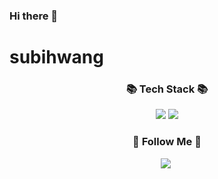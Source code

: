 ### Hi there 👋

<!--
**SubiHwang/SubiHwang** is a ✨ _special_ ✨ repository because its `README.md` (this file) appears on your GitHub profile.

Here are some ideas to get you started:

- 🔭 I’m currently working on ...
- 🌱 I’m currently learning ...
- 👯 I’m looking to collaborate on ...
- 🤔 I’m looking for help with ...
- 💬 Ask me about ...
- 📫 How to reach me: ...
- 😄 Pronouns: ...
- ⚡ Fun fact: ...
-->

# subihwang

<h3 align="center">📚 Tech Stack 📚</h3>
<p align="center">
  <a href="https://github.com/subihawng/subihwang/edit/main" target="_blank"><img src="https://img.shields.io/badge/Swift-black?style=flat-square&logo=Swift&logoColor=blue"/></a>
  <a href="https://github.com/subihawng/subihwang/edit/main" target="_blank"><img src="https://img.shields.io/badge/React-white?style=flat-square&logo=React&logoColor=61DAFB"/></a>
  
</p>

<h3 align="center">🌈 Follow Me 🌈</h3>
<p align="center">
<a href="https://velog.io/@super-hwang"><img src="https://img.shields.io/badge/Tech%20Blog-11B48A?style=flat-square&logo=Vimeo&logoColor=white&link=https://velog.io/@hyeinisfree"/></a>&nbsp

